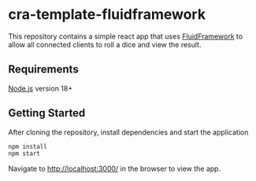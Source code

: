 # cra-template-fluidframework

This repository contains a simple react app that uses [FluidFramework](https://fluidframework.com/) to allow all connected clients to roll a dice and view the result.

## Requirements

[Node.js](https://nodejs.dev/en/download) version 18+

## Getting Started

After cloning the repository, install dependencies and start the application

```bash
npm install
npm start
```

Navigate to [http://localhost:3000/](http://localhost:3000/) in the browser to view the app.
